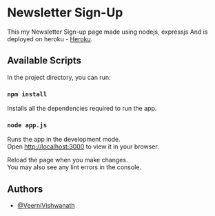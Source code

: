 # Newsletter Sign-Up

This my Newsletter Sign-up page made using nodejs, expressjs And is deployed on heroku -
[Heroku](https://news-letter-06350.herokuapp.com/).

## Available Scripts

In the project directory, you can run:

### `npm install`

Installs all the dependencies required to run the app.

### `node app.js`

Runs the app in the development mode.\
Open [http://localhost:3000](http://localhost:3000) to view it in your browser.

Reload the page when you make changes.\
You may also see any lint errors in the console.

## Authors

- [@VeerniVishwanath](https://github.com/VeerniVishwanath)

